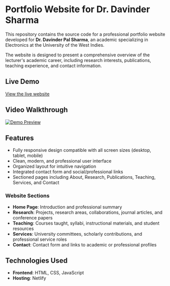# Portfolio Website for Dr. Davinder Sharma
This repository contains the source code for a professional portfolio website developed for **Dr. Davinder Pal Sharma**, an academic specializing in Electronics at the University of the West Indies.

The website is designed to present a comprehensive overview of the lecturer's academic career, including research interests, publications, teaching experience, and contact information.

## Live Demo
[View the live website](https://davindersharma.netlify.app/)

## Video Walkthrough
[![Demo Preview](media/demo-thumbnail.png)](media/demo.mp4)

## Features

- Fully responsive design compatible with all screen sizes (desktop, tablet, mobile)
- Clean, modern, and professional user interface
- Organized layout for intuitive navigation
- Integrated contact form and social/professional links
- Sectioned pages including About, Research, Publications, Teaching, Services, and Contact

### Website Sections

- **Home Page**: Introduction and professional summary  
- **Research**: Projects, research areas, collaborations, journal articles, and conference papers  
- **Teaching**: Courses taught, syllabi, instructional materials, and student resources  
- **Services**: University committees, scholarly contributions, and professional service roles  
- **Contact**: Contact form and links to academic or professional profiles

## Technologies Used

- **Frontend**: HTML, CSS, JavaScript  
- **Hosting**: Netlify  



